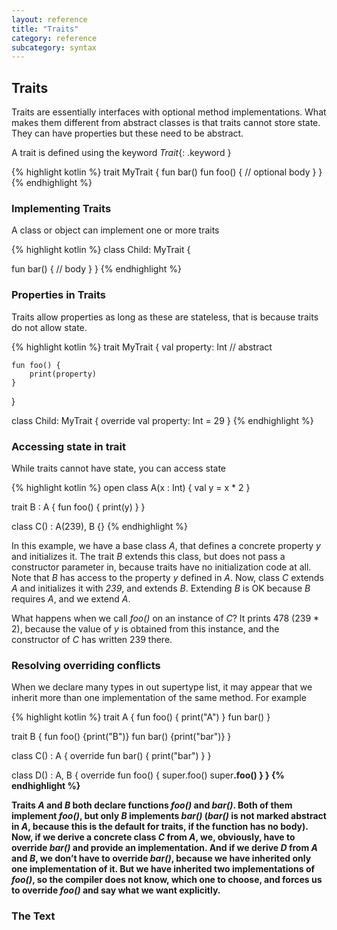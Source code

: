 ```yaml
---
layout: reference
title: "Traits"
category: reference
subcategory: syntax
---
```


## Traits

Traits are essentially interfaces with optional method implementations. What makes them different from abstract classes is that traits
cannot store state. They can have properties but these need to be abstract.

A trait is defined using the keyword *Trait*{: .keyword }

{% highlight kotlin %}
trait MyTrait {
    fun bar()
    fun foo() {
      // optional body
    }
}
{% endhighlight %}

### Implementing Traits

A class or object can implement one or more traits

{% highlight kotlin %}
class Child: MyTrait {

   fun bar() {
      // body
   }
}
{% endhighlight %}

### Properties in Traits

Traits allow properties as long as these are stateless, that is because traits do not allow state.

{% highlight kotlin %}
trait MyTrait {
    val property: Int // abstract

    fun foo() {
        print(property)
    }
}

class Child: MyTrait {
    override val property: Int = 29
}
{% endhighlight %}

### Accessing state in trait

While traits cannot have state, you can access state

{% highlight kotlin %}
open class A(x : Int) {
  val y = x * 2
}

trait B : A {
  fun foo() {
    print(y)
  }
}

class C() : A(239), B {}
{% endhighlight %}

In this example, we have a base class *A*, that defines a concrete property *y* and initializes it.
The trait *B* extends this class, but does not pass a constructor parameter in, because traits have no initialization code at all.
Note that *B* has access to the property *y* defined in *A*. Now, class *C* extends *A* and initializes it with *239*, and extends *B*.
Extending *B* is OK because *B* requires *A*, and we extend *A*.

What happens when we call *foo()* on an instance of *C*?
It prints 478 (239 * 2), because the value of *y* is obtained from this instance, and the constructor of *C* has written 239 there.

### Resolving overriding conflicts

When we declare many types in out supertype list, it may appear that we inherit more than one implementation of the same method. For example

{% highlight kotlin %}
trait A {
  fun foo() { print("A") }
  fun bar()
}

trait B {
  fun foo() {print("B")}
  fun bar() {print("bar")}
}

class C() : A {
  override fun bar() { print("bar") }
}

class D() : A, B {
  override fun foo() {
    super<A>.foo()
    super<B>.foo()
  }
}
{% endhighlight %}

Traits *A* and *B* both declare functions *foo()* and *bar()*. Both of them implement *foo()*, but only *B* implements *bar()* (*bar()* is not marked abstract in *A*,
because this is the default for traits, if the function has no body). Now, if we derive a concrete class *C* from *A*, we, obviously, have to override *bar()* and provide
an implementation. And if we derive *D* from *A* and *B*, we don’t have to override *bar()*, because we have inherited only one implementation of it.
But we have inherited two implementations of *foo()*, so the compiler does not know, which one to choose, and forces us to override *foo()* and say what we want explicitly.





### The Text
